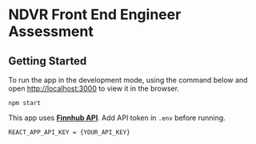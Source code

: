 # NDVR Front End Engineer Assessment

## Getting Started
To run the app in the development mode,  using the command below and open [http://localhost:3000](http://localhost:3000) to view it in the browser.

`npm start`

This app uses [**Finnhub API**](https://finnhub.io/dashboard). Add API token in `.env` before running. 

`REACT_APP_API_KEY = {YOUR_API_KEY}`

